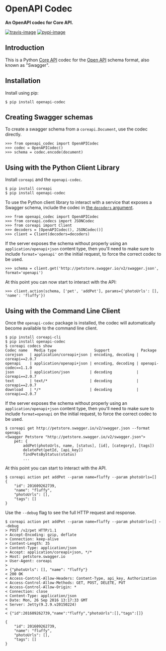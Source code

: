 # OpenAPI Codec

**An OpenAPI codec for Core API.**

[![travis-image]][travis]
[![pypi-image]][pypi]

## Introduction

This is a Python [Core API][coreapi] codec for the [Open API][openapi] schema format, also known as "Swagger".

## Installation

Install using pip:

    $ pip install openapi-codec

## Creating Swagger schemas

To create a swagger schema from a `coreapi.Document`, use the codec directly.

    >>> from openapi_codec import OpenAPICodec
    >>> codec = OpenAPICodec()
    >>> schema = codec.encode(document)

## Using with the Python Client Library

Install `coreapi` and the `openapi-codec`.

    $ pip install coreapi
    $ pip install openapi-codec

To use the Python client library to interact with a service that exposes a Swagger schema,
include the codec in [the `decoders` argument][decoders].

    >>> from openapi_codec import OpenAPICodec
    >>> from coreapi.codecs import JSONCodec
    >>> from coreapi import Client
    >>> decoders = [OpenAPICodec(), JSONCodec()]
    >>> client = Client(decoders=decoders)

If the server exposes the schema without properly using an `application/openapi+json` content type, then you'll need to make sure to include `format='openapi'` on the initial request,
to force the correct codec to be used.

    >>> schema = client.get('http://petstore.swagger.io/v2/swagger.json', format='openapi')

At this point you can now start to interact with the API:

    >>> client.action(schema, ['pet', 'addPet'], params={'photoUrls': [], 'name': 'fluffy'})

## Using with the Command Line Client

Once the `openapi-codec` package is installed, the codec will automatically become available to the command line client.

    $ pip install coreapi-cli
    $ pip install openapi-codec
    $ coreapi codecs show
    Codec name   Media type                 Support              Package
    corejson   | application/coreapi+json | encoding, decoding | coreapi==2.0.7
    openapi    | application/openapi+json | encoding, decoding | openapi-codec==1.1.0
    json       | application/json         | decoding           | coreapi==2.0.7
    text       | text/*                   | decoding           | coreapi==2.0.7
    download   | */*                      | decoding           | coreapi==2.0.7

If the server exposes the schema without properly using an `application/openapi+json` content type, then you'll need to make sure to include `format=openapi` on the initial request, to force the correct codec to be used.

    $ coreapi get http://petstore.swagger.io/v2/swagger.json --format openapi
    <Swagger Petstore "http://petstore.swagger.io/v2/swagger.json">
        pet: {
            addPet(photoUrls, name, [status], [id], [category], [tags])
            deletePet(petId, [api_key])
            findPetsByStatus(status)
            ...

At this point you can start to interact with the API.

    $ coreapi action pet addPet --param name=fluffy --param photoUrls=[]
    {
        "id": 201609262739,
        "name": "fluffy",
        "photoUrls": [],
        "tags": []
    }

Use the `--debug` flag to see the full HTTP request and response.

    $ coreapi action pet addPet --param name=fluffy --param photoUrls=[] --debug
    > POST /v2/pet HTTP/1.1
    > Accept-Encoding: gzip, deflate
    > Connection: keep-alive
    > Content-Length: 35
    > Content-Type: application/json
    > Accept: application/coreapi+json, */*
    > Host: petstore.swagger.io
    > User-Agent: coreapi
    >
    > {"photoUrls": [], "name": "fluffy"}
    < 200 OK
    < Access-Control-Allow-Headers: Content-Type, api_key, Authorization
    < Access-Control-Allow-Methods: GET, POST, DELETE, PUT
    < Access-Control-Allow-Origin: *
    < Connection: close
    < Content-Type: application/json
    < Date: Mon, 26 Sep 2016 13:17:33 GMT
    < Server: Jetty(9.2.9.v20150224)
    <
    < {"id":201609262739,"name":"fluffy","photoUrls":[],"tags":[]}

    {
        "id": 201609262739,
        "name": "fluffy",
        "photoUrls": [],
        "tags": []
    }

[travis-image]: https://secure.travis-ci.org/core-api/python-openapi-codec.svg?branch=master
[travis]: http://travis-ci.org/core-api/python-openapi-codec?branch=master
[pypi-image]: https://img.shields.io/pypi/v/openapi-codec.svg
[pypi]: https://pypi.python.org/pypi/openapi-codec

[coreapi]: http://www.coreapi.org/
[openapi]: https://openapis.org/
[decoders]: http://core-api.github.io/python-client/api-guide/client/#instantiating-a-client
